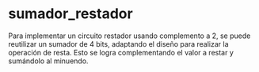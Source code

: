 # sumador_restador
Para implementar un circuito restador usando complemento a 2, se puede reutilizar un sumador de 4 bits, adaptando el diseño para realizar la operación de resta. Esto se logra complementando el valor a restar y sumándolo al minuendo.
